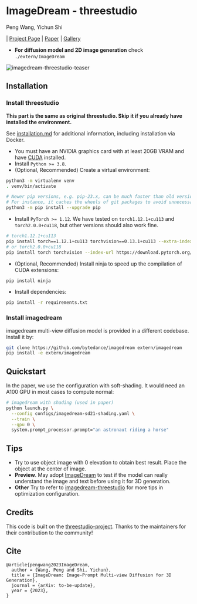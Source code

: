 # ImageDream - threestudio
Peng Wang, Yichun Shi

| [Project Page](https://image-dream.github.io/) | [Paper](https://arxiv.org/abs/2308.16512) | [Gallery](https://mv-dream.github.io/gallery_0.html) 


- **For diffusion model and 2D image generation** check ```./extern/ImageDream```

![imagedream-threestudio-teaser](https://github.com/bytedance/imagedream-threestudio/assets/21265012/b2fef804-7f3f-4b3a-a1a9-8b51596deb54)

## Installation

### Install threestudio

**This part is the same as original threestudio. Skip it if you already have installed the environment.**

See [installation.md](docs/installation.md) for additional information, including installation via Docker.

- You must have an NVIDIA graphics card with at least 20GB VRAM and have [CUDA](https://developer.nvidia.com/cuda-downloads) installed.
- Install `Python >= 3.8`.
- (Optional, Recommended) Create a virtual environment:

```sh
python3 -m virtualenv venv
. venv/bin/activate

# Newer pip versions, e.g. pip-23.x, can be much faster than old versions, e.g. pip-20.x.
# For instance, it caches the wheels of git packages to avoid unnecessarily rebuilding them later.
python3 -m pip install --upgrade pip
```

- Install `PyTorch >= 1.12`. We have tested on `torch1.12.1+cu113` and `torch2.0.0+cu118`, but other versions should also work fine.

```sh
# torch1.12.1+cu113
pip install torch==1.12.1+cu113 torchvision==0.13.1+cu113 --extra-index-url https://download.pytorch.org/whl/cu113
# or torch2.0.0+cu118
pip install torch torchvision --index-url https://download.pytorch.org/whl/cu118
```

- (Optional, Recommended) Install ninja to speed up the compilation of CUDA extensions:

```sh
pip install ninja
```

- Install dependencies:

```sh
pip install -r requirements.txt
```

### Install imagedream
imagedream multi-view diffusion model is provided in a different codebase. Install it by:

```sh
git clone https://github.com/bytedance/imagedream extern/imagedream
pip install -e extern/imagedream 
```


## Quickstart

In the paper, we use the configuration with soft-shading. It would need an A100 GPU in most cases to compute normal:
```sh
# imagedream with shading (used in paper)
python launch.py \
  --config configs/imagedream-sd21-shading.yaml \
  --train \
  --gpu 0 \
  system.prompt_processor.prompt="an astronaut riding a horse"
```

## Tips
- Try to use object image with 0 elevation to obtain best result. Place the object at the center of image. 
- **Preview**.  May adopt [ImageDream](https://github.com/bytedance/imagedream) to test if the model can really understand the image and text before using it for 3D generation.
- **Other** Try to refer to [imagedream-threestudio]() for more tips in optimization configuration.


## Credits
This code is built on the [threestudio-project](https://github.com/threestudio-project/threestudio). Thanks to the maintainers for their contribution to the community!


## Cite
```
@article{pengwang2023ImageDream,
  author = {Wang, Peng and Shi, Yichun},
  title = {ImageDream: Image-Prompt Multi-view Diffusion for 3D Generation},
  journal = {arXiv: to-be-update},
  year = {2023},
}
```
